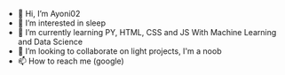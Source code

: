 - 👋 Hi, I’m Ayoni02
- 👀 I’m interested in sleep
- 🌱 I’m currently learning PY, HTML, CSS and JS
     With Machine Learning and Data Science 
- 💞️ I’m looking to collaborate on light projects, I'm a noob
- 📫 How to reach me (google)

<!---
ayoni02/ayoni02 is a ✨ special ✨ repository because its `README.md` (this file) appears on your GitHub profile.
You can click the Preview link to take a look at your changes.
--->
